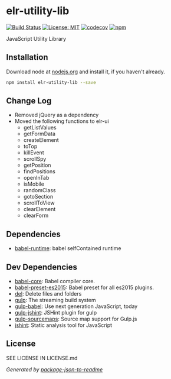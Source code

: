 # elr-utility-lib

[![Build Status](https://travis-ci.org/Beth3346/elr-utility-lib.svg?branch=master)](https://travis-ci.org/Beth3346/elr-utility-lib)
[![License: MIT](https://img.shields.io/badge/License-MIT-yellow.svg)](https://opensource.org/licenses/MIT)
[![codecov](https://codecov.io/gh/Beth3346/elr-utility-lib/branch/master/graph/badge.svg)](https://codecov.io/gh/Beth3346/elr-utility-lib)
[![npm](https://img.shields.io/npm/dm/elr-utility-lib.svg?style=flat)]()

JavaScript Utility Library

## Installation

Download node at [nodejs.org](http://nodejs.org) and install it, if you haven't already.

```sh
npm install elr-utility-lib --save
```

## Change Log

- Removed jQuery as a dependency
- Moved the following functions to elr-ui
    - getListValues
    - getFormData
    - createElement
    - toTop
    - killEvent
    - scrollSpy
    - getPosition
    - findPositions
    - openInTab
    - isMobile
    - randomClass
    - gotoSection
    - scrollToView
    - clearElement
    - clearForm

## Dependencies

- [babel-runtime](https://github.com/babel/babel/tree/master/packages): babel selfContained runtime

## Dev Dependencies

- [babel-core](https://github.com/babel/babel/tree/master/packages): Babel compiler core.
- [babel-preset-es2015](https://github.com/babel/babel/tree/master/packages): Babel preset for all es2015 plugins.
- [del](https://github.com/sindresorhus/del): Delete files and folders
- [gulp](https://github.com/gulpjs/gulp): The streaming build system
- [gulp-babel](https://github.com/babel/gulp-babel): Use next generation JavaScript, today
- [gulp-jshint](https://github.com/spalger/gulp-jshint): JSHint plugin for gulp
- [gulp-sourcemaps](https://github.com/floridoo/gulp-sourcemaps): Source map support for Gulp.js
- [jshint](https://github.com/jshint/jshint): Static analysis tool for JavaScript


## License

SEE LICENSE IN LICENSE.md

_Generated by [package-json-to-readme](https://github.com/zeke/package-json-to-readme)_
